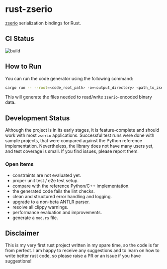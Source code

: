 # rust-zserio

[zserio](http://zserio.org/) serialization bindings for Rust.

## CI Status
![build](https://github.com/Danaozhong/rust-zserio/actions/workflows/test.yml/badge.svg)

## How to Run

You can run the code generator using the following command:

```sh
cargo run -- --root=<code_root_path> -o=<output_directory> <path_to_zserio_files>
```

This will generate the files needed to read/write `zserio`-encoded binary data.

## Development Status

Although the project is in its early stages, it is feature-complete and should work with most `zserio` applications. Successful test runs were done with sample projects, that were compared against the Python reference implementation. Nevertheless, the library does not have many users yet, and test coverage is small. If you find issues, please report them.

### Open Items
- constraints are not evaluated yet.
- proper unit test / e2e test setup.
- compare with the reference Python/C++ implementation.
- the generated code fails the lint checks.
- clean and structured error handling and logging.
- upgrade to a non-beta ANTLR parser.
- resolve all clippy warnings.
- performance evaluation and improvements.
- generate a `mod.rs` file.

## Disclaimer

This is my very first rust project written in my spare time, so the code is far from perfect. I am happy to receive any suggestions and to learn on how to write better rust code, so please raise a PR or an issue if you have suggestions!

